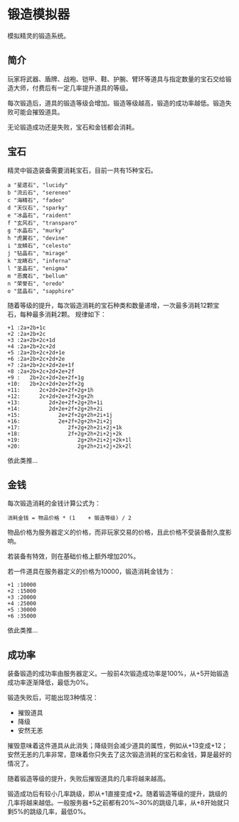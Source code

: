 # 锻造模拟器

模拟精灵的锻造系统。

## 简介

玩家将武器、盾牌、战袍、铠甲、鞋、护腕、臂环等道具与指定数量的宝石交给锻造大师，付费后有一定几率提升道具的等级。

每次锻造后，道具的锻造等级会增加。锻造等级越高，锻造的成功率越低。锻造失败可能会摧毁道具。

无论锻造成功还是失败，宝石和金钱都会消耗。

## 宝石

精灵中锻造装备需要消耗宝石，目前一共有15种宝石。

    a "星遗石", "lucidy"
    b "流云石", "sereneo"
    c "海精石", "fadeo"
    d "天仪石", "sparky"
    e "冰晶石", "raident"
    f "玄风石", "transparo"
    g "水晶石", "murky"
    h "虎翼石", "devine"
    i "龙鳞石", "celesto"
    j "钻晶石", "mirage"
    k "龙睛石", "inferna"
    l "圣晶石", "enigma"
    m "恶魔石", "bellum"
    n "荣誉石", "oredo"
    o "蓝晶石", "sapphire"

随着等级的提升，每次锻造消耗的宝石种类和数量递增，一次最多消耗12颗宝石，每种最多消耗2颗。
规律如下：

    +1 :2a+2b+1c
    +2 :2a+2b+2c
    +3 :2a+2b+2c+1d
    +4 :2a+2b+2c+2d
    +5 :2a+2b+2c+2d+1e
    +6 :2a+2b+2c+2d+2e
    +7 :2a+2b+2c+2d+2e+1f
    +8 :2a+2b+2c+2d+2e+2f
    +9 :   2b+2c+2d+2e+2f+1g
    +10:   2b+2c+2d+2e+2f+2g
    +11:      2c+2d+2e+2f+2g+1h
    +12:      2c+2d+2e+2f+2g+2h
    +13:         2d+2e+2f+2g+2h+1i
    +14:         2d+2e+2f+2g+2h+2i
    +15:            2e+2f+2g+2h+2i+1j
    +16:            2e+2f+2g+2h+2i+2j
    +17:               2f+2g+2h+2i+2j+1k
    +18:               2f+2g+2h+2i+2j+2k
    +19:                  2g+2h+2i+2j+2k+1l
    +20:                  2g+2h+2i+2j+2k+2l
 依此类推...


## 金钱

每次锻造消耗的金钱计算公式为：

`消耗金钱 = 物品价格 * (1    + 锻造等级) / 2`

物品价格为服务器定义的价格，而非玩家交易的价格，且此价格不受装备耐久度影响。

若装备有特效，则在基础价格上额外增加20%。

若一件道具在服务器定义的价格为10000，锻造消耗金钱为：

    +1 :10000
    +2 :15000
    +3 :20000
    +4 :25000
    +5 :30000
    +6 :35000
 依此类推...

## 成功率

装备锻造的成功率由服务器定义。一般前4次锻造成功率是100%，从+5开始锻造成功率逐渐降低，最低为0%。

锻造失败后，可能出现3种情况：
* 摧毁道具
* 降级
* 安然无恙

摧毁意味着这件道具从此消失；降级则会减少道具的属性，例如从+13变成+12；安然无恙的几率非常，意味着你只失去了这次锻造消耗的宝石和金钱，算是最好的情况了。

随着锻造等级的提升，失败后摧毁道具的几率将越来越高。

锻造成功后有较小几率跳级，即从+1直接变成+2。随着锻造等级的提升，跳级的几率将越来越低。一般服务器+5之前都有20%~30%的跳级几率，从+8开始就只剩5%的跳级几率，最低0%。